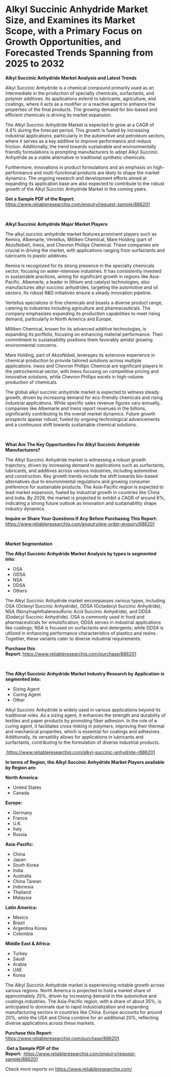 <p><h1>Alkyl Succinic Anhydride Market Size, and Examines its Market Scope, with a Primary Focus on Growth Opportunities, and Forecasted Trends Spanning from 2025 to 2032</h1></p><p><strong>Alkyl Succinic Anhydride Market Analysis and Latest Trends</strong></p>
<p><p>Alkyl Succinic Anhydride is a chemical compound primarily used as an intermediate in the production of specialty chemicals, surfactants, and polymer additives. Its applications extend to lubricants, agriculture, and coatings, where it acts as a modifier or a reactive agent to enhance the properties of the final products. The growing demand for bio-based and efficient chemicals is driving its market expansion.</p><p>The Alkyl Succinic Anhydride Market is expected to grow at a CAGR of 4.4% during the forecast period. This growth is fueled by increasing industrial applications, particularly in the automotive and petroleum sectors, where it serves as a key additive to improve performance and reduce friction. Additionally, the trend towards sustainable and environmentally friendly formulations is prompting manufacturers to adopt Alkyl Succinic Anhydride as a viable alternative to traditional synthetic chemicals.</p><p>Furthermore, innovations in product formulations and an emphasis on high-performance and multi-functional products are likely to shape the market dynamics. The ongoing research and development efforts aimed at expanding its application base are also expected to contribute to the robust growth of the Alkyl Succinic Anhydride Market in the coming years.</p></p>
<p><strong>Get a Sample PDF of the Report:&nbsp;</strong> <a href="https://www.reliableresearchiq.com/enquiry/request-sample/886201?utm_campaign=1123&utm_medium=2&utm_source=Github&utm_content=ia&utm_term=30012025&utm_id=alkyl-succinic-anhydride">https://www.reliableresearchiq.com/enquiry/request-sample/886201</a></p>
<p>&nbsp;</p>
<p><strong>Alkyl Succinic Anhydride Major Market Players</strong></p>
<p><p>The alkyl succinic anhydride market features prominent players such as Kemira, Albemarle, Vertellus, Milliken Chemical, Mare Holding (part of AkzoNobel), Ineos, and Chevron Phillips Chemical. These companies are crucial in driving the market, with applications ranging from surfactants and lubricants to plastic additives.</p><p>Kemira is recognized for its strong presence in the specialty chemicals sector, focusing on water-intensive industries. It has consistently invested in sustainable practices, aiming for significant growth in regions like Asia-Pacific. Albemarle, a leader in lithium and catalyst technologies, also manufactures alkyl succinic anhydrides, targeting the automotive and oil sectors. Its robust R&D initiatives ensure a steady innovation pipeline.</p><p>Vertellus specializes in fine chemicals and boasts a diverse product range, catering to industries including agriculture and pharmaceuticals. The company emphasizes expanding its production capabilities to meet rising demand, particularly in North America and Europe.</p><p>Milliken Chemical, known for its advanced additive technologies, is expanding its portfolio, focusing on enhancing material performance. Their commitment to sustainability positions them favorably amidst growing environmental concerns.</p><p>Mare Holding, part of AkzoNobel, leverages its extensive experience in chemical production to provide tailored solutions across multiple applications. Ineos and Chevron Phillips Chemical are significant players in the petrochemical sector, with Ineos focusing on competitive pricing and innovative solutions, while Chevron Phillips excels in high-volume production of chemicals.</p><p>The global alkyl succinic anhydride market is expected to witness steady growth, driven by increasing demand for eco-friendly chemicals and rising industrial applications. While specific sales revenue figures vary annually, companies like Albemarle and Ineos report revenues in the billions, significantly contributing to the overall market dynamics. Future growth prospects appear robust, fueled by ongoing technological advancements and a continuous shift towards sustainable chemical solutions.</p></p>
<p>&nbsp;</p>
<p><strong>What Are The Key Opportunities For Alkyl Succinic Anhydride Manufacturers?</strong></p>
<p><p>The Alkyl Succinic Anhydride market is witnessing a robust growth trajectory, driven by increasing demand in applications such as surfactants, lubricants, and additives across various industries, including automotive and construction. Key growth trends include the shift towards bio-based alternatives due to environmental regulations and growing consumer preference for sustainable products. The Asia-Pacific region is expected to lead market expansion, fueled by industrial growth in countries like China and India. By 2028, the market is projected to exhibit a CAGR of around 6%, indicating a strong future outlook as innovation and sustainability shape industry dynamics.</p></p>
<p><strong>Inquire or Share Your Questions If Any Before Purchasing This Report:</strong> <a href="https://www.reliableresearchiq.com/enquiry/pre-order-enquiry/886201?utm_campaign=1123&utm_medium=2&utm_source=Github&utm_content=ia&utm_term=30012025&utm_id=alkyl-succinic-anhydride">https://www.reliableresearchiq.com/enquiry/pre-order-enquiry/886201</a></p>
<p>&nbsp;</p>
<p><strong>Market Segmentation</strong></p>
<p><strong>The Alkyl Succinic Anhydride Market Analysis by types is segmented into:</strong></p>
<p><ul><li>OSA</li><li>ODSA</li><li>NSA</li><li>DDSA</li><li>Others</li></ul></p>
<p><p>The Alkyl Succinic Anhydride market encompasses various types, including OSA (Octenyl Succinic Anhydride), ODSA (Octadecyl Succinic Anhydride), NSA (Nonylnaphthalenesulfonic Acid Succinic Anhydride), and DDSA (Dodecyl Succinic Anhydride). OSA is commonly used in food and pharmaceuticals for emulsification; ODSA serves in industrial applications like coatings; NSA is focused on surfactants and detergents; while DDSA is utilized in enhancing performance characteristics of plastics and resins. Together, these variants cater to diverse industrial requirements.</p></p>
<p><strong>Purchase this Report:&nbsp;</strong><a href="https://www.reliableresearchiq.com/purchase/886201?utm_campaign=1123&utm_medium=2&utm_source=Github&utm_content=ia&utm_term=30012025&utm_id=alkyl-succinic-anhydride">https://www.reliableresearchiq.com/purchase/886201</a></p>
<p>&nbsp;</p>
<p><strong>The Alkyl Succinic Anhydride Market Industry Research by Application is segmented into:</strong></p>
<p><ul><li>Sizing Agent</li><li>Curing Agent</li><li>Other</li></ul></p>
<p><p>Alkyl Succinic Anhydride is widely used in various applications beyond its traditional roles. As a sizing agent, it enhances the strength and durability of textiles and paper products by promoting fiber adhesion. In the role of a curing agent, it facilitates cross-linking in polymers, improving their thermal and mechanical properties, which is essential for coatings and adhesives. Additionally, its versatility allows for applications in lubricants and surfactants, contributing to the formulation of diverse industrial products.</p></p>
<p><a href="https://www.reliableresearchiq.com/alkyl-succinic-anhydride-r886201?utm_campaign=1123&utm_medium=2&utm_source=Github&utm_content=ia&utm_term=30012025&utm_id=alkyl-succinic-anhydride">&nbsp;https://www.reliableresearchiq.com/alkyl-succinic-anhydride-r886201</a></p>
<p><strong>In terms of Region, the Alkyl Succinic Anhydride Market Players available by Region are:</strong></p>
<p>
    <p> <strong> North America: </strong>
        <ul>
            <li>United States</li>
            <li>Canada</li>
        </ul>
        </p> 
    <p> <strong> Europe: </strong>
        <ul>
            <li>Germany</li>
            <li>France</li>
            <li>U.K.</li>
            <li>Italy</li>
            <li>Russia</li>
        </ul>
        </p> 
    <p> <strong> Asia-Pacific: </strong>
        <ul>
            <li>China</li>
            <li>Japan</li>
            <li>South Korea</li>
            <li>India</li>
            <li>Australia</li>
            <li>China Taiwan</li>
            <li>Indonesia</li>
            <li>Thailand</li>
            <li>Malaysia</li>
        </ul>
        </p> 
    <p> <strong> Latin America: </strong>
        <ul>
            <li>Mexico</li>
            <li>Brazil</li>
            <li>Argentina Korea</li>
            <li>Colombia</li>
        </ul>
        </p> 
    <p> <strong> Middle East & Africa: </strong>
        <ul>
            <li>Turkey</li>
            <li>Saudi</li>
            <li>Arabia</li>
            <li>UAE</li>
            <li>Korea</li>
        </ul>
    </p>
    </p>
<p><p>The Alkyl Succinic Anhydride market is experiencing notable growth across various regions. North America is projected to hold a market share of approximately 25%, driven by increasing demand in the automotive and coatings industries. The Asia-Pacific region, with a share of about 35%, is anticipated to dominate due to rapid industrialization and expanding manufacturing sectors in countries like China. Europe accounts for around 20%, while the USA and China combine for an additional 20%, reflecting diverse applications across these markets.</p></p>
<p><strong>Purchase this Report: </strong><a href="https://www.reliableresearchiq.com/purchase/886201?utm_campaign=1123&utm_medium=2&utm_source=Github&utm_content=ia&utm_term=30012025&utm_id=alkyl-succinic-anhydride">https://www.reliableresearchiq.com/purchase/886201</a></p>
<p>&nbsp;<strong>Get a Sample PDF of the Report:&nbsp;&nbsp;</strong><a href="https://www.reliableresearchiq.com/enquiry/request-sample/886201?utm_campaign=1123&utm_medium=2&utm_source=Github&utm_content=ia&utm_term=30012025&utm_id=alkyl-succinic-anhydride">https://www.reliableresearchiq.com/enquiry/request-sample/886201</a></p>
<p><strong></strong></p>
<p>Check more reports on <a href="https://www.reliableresearchiq.com/?utm_campaign=1123&utm_medium=2&utm_source=Github&utm_content=ia&utm_term=30012025&utm_id=alkyl-succinic-anhydride">https://www.reliableresearchiq.com/</a></p>